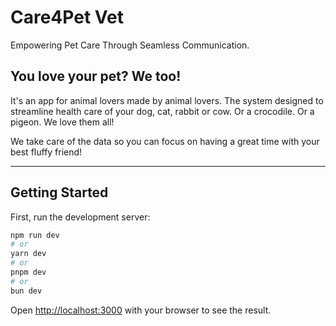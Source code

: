 # Care4Pet Vet

Empowering Pet Care Through Seamless Communication.

## You love your pet? We too!

It's an app for animal lovers made by animal lovers. The system designed to streamline health care of your dog, cat, rabbit or cow. Or a crocodile. Or a pigeon. We love them all!

We take care of the data so you can focus on having a great time with your best fluffy friend!

---

## Getting Started

First, run the development server:

```bash
npm run dev
# or
yarn dev
# or
pnpm dev
# or
bun dev
```

Open [http://localhost:3000](http://localhost:3000) with your browser to see the result.

